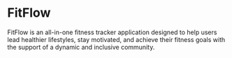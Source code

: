# FitFlow
FitFlow is an all-in-one fitness tracker application designed to help users lead healthier lifestyles, stay motivated, and achieve their fitness goals with the support of a dynamic and inclusive community.
